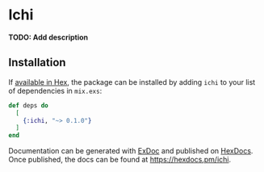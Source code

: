 # Ichi

**TODO: Add description**

## Installation

If [available in Hex](https://hex.pm/docs/publish), the package can be installed
by adding `ichi` to your list of dependencies in `mix.exs`:

```elixir
def deps do
  [
    {:ichi, "~> 0.1.0"}
  ]
end
```

Documentation can be generated with [ExDoc](https://github.com/elixir-lang/ex_doc)
and published on [HexDocs](https://hexdocs.pm). Once published, the docs can
be found at <https://hexdocs.pm/ichi>.

